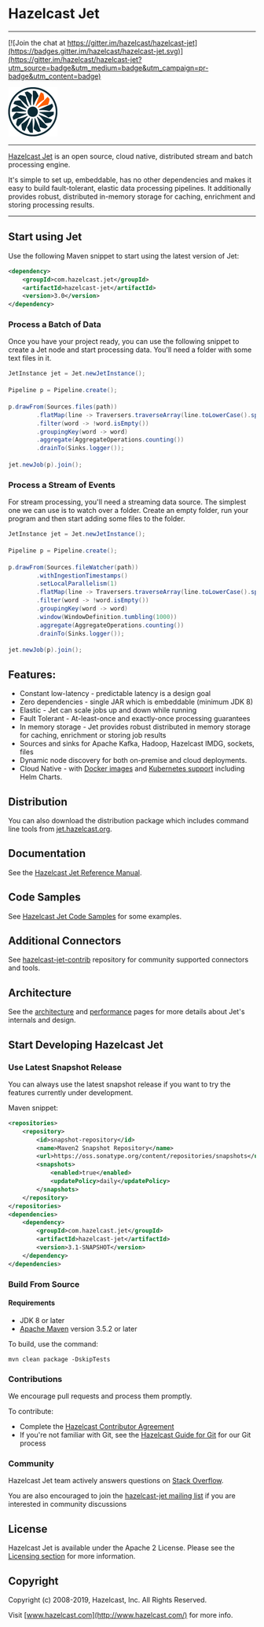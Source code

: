 # Hazelcast Jet

---

[![Join the chat at https://gitter.im/hazelcast/hazelcast-jet](https://badges.gitter.im/hazelcast/hazelcast-jet.svg)](https://gitter.im/hazelcast/hazelcast-jet?utm_source=badge&utm_medium=badge&utm_campaign=pr-badge&utm_content=badge)

<img src="https://github.com/hazelcast/hazelcast-jet/raw/master/logo/hazelcast-jet.png" width="100">

---

[Hazelcast Jet] is an open source, cloud native, distributed stream 
and batch processing engine.

It's simple to set up, embeddable, has no other dependencies and makes it easy to 
build fault-tolerant, elastic data processing pipelines. It additionally provides 
robust, distributed in-memory storage for caching, enrichment and storing
processing results.

---

## Start using Jet

Use the following Maven snippet to start using the latest version of Jet:

```xml
<dependency>
    <groupId>com.hazelcast.jet</groupId>
    <artifactId>hazelcast-jet</artifactId>
    <version>3.0</version>
</dependency>
```

### Process a Batch of Data

Once you have your project ready, you can use the following snippet
to create a Jet node and start processing data. You'll 
need a folder with some text files in it.

```java
JetInstance jet = Jet.newJetInstance();

Pipeline p = Pipeline.create();

p.drawFrom(Sources.files(path))
        .flatMap(line -> Traversers.traverseArray(line.toLowerCase().split("\\W+")))
        .filter(word -> !word.isEmpty())
        .groupingKey(word -> word)
        .aggregate(AggregateOperations.counting())
        .drainTo(Sinks.logger());

jet.newJob(p).join();
```

### Process a Stream of Events

For stream processing, you'll need a streaming data source. The simplest
one we can use is to watch over a folder. Create an empty folder,
run your program and then start adding some files to the folder. 

```java
JetInstance jet = Jet.newJetInstance();

Pipeline p = Pipeline.create();

p.drawFrom(Sources.fileWatcher(path))
        .withIngestionTimestamps()
        .setLocalParallelism(1)
        .flatMap(line -> Traversers.traverseArray(line.toLowerCase().split("\\W+")))
        .filter(word -> !word.isEmpty())
        .groupingKey(word -> word)
        .window(WindowDefinition.tumbling(1000))
        .aggregate(AggregateOperations.counting())
        .drainTo(Sinks.logger());

jet.newJob(p).join();
```

## Features:

* Constant low-latency - predictable latency is a design goal
* Zero dependencies - single JAR which is embeddable (minimum JDK 8)
* Elastic - Jet can scale jobs up and down while running
* Fault Tolerant - At-least-once and exactly-once processing guarantees
* In memory storage - Jet provides robust distributed in memory storage 
for caching, enrichment or storing job results
* Sources and sinks for Apache Kafka, Hadoop, Hazelcast IMDG, sockets, files
* Dynamic node discovery for both on-premise and cloud deployments.
* Cloud Native - with [Docker images](https://hub.docker.com/r/hazelcast/hazelcast-jet/) 
and [Kubernetes support](https://github.com/hazelcast/hazelcast-jet-code-samples/tree/master/integration/kubernetes)
including Helm Charts.

## Distribution

You can also download the distribution package which includes command line tools
from [jet.hazelcast.org](http://jet.hazelcast.org/download/).

## Documentation 

See the [Hazelcast Jet Reference Manual].

## Code Samples

See [Hazelcast Jet Code Samples] for some examples.

## Additional Connectors

See [hazelcast-jet-contrib](github.com/hazelcast/hazelcast-jet-contrib) repository for community supported 
connectors and tools.

## Architecture

See the [architecture](https://jet.hazelcast.org/architecture/) and 
[performance](https://jet.hazelcast.org/performance/) pages for 
more details about Jet's internals and design.

## Start Developing Hazelcast Jet

### Use Latest Snapshot Release

You can always use the latest snapshot release if you want to try the features
currently under development. 

Maven snippet:

```xml
<repositories>
    <repository>
        <id>snapshot-repository</id>
        <name>Maven2 Snapshot Repository</name>
        <url>https://oss.sonatype.org/content/repositories/snapshots</url>
        <snapshots>
            <enabled>true</enabled>
            <updatePolicy>daily</updatePolicy>
        </snapshots>
    </repository>
</repositories>
<dependencies>
    <dependency>
        <groupId>com.hazelcast.jet</groupId>
        <artifactId>hazelcast-jet</artifactId>
        <version>3.1-SNAPSHOT</version>
    </dependency>
</dependencies>
```

### Build From Source

#### Requirements

* JDK 8 or later
* [Apache Maven](https://maven.apache.org/) version 3.5.2 or later

To build, use the command:

```
mvn clean package -DskipTests
```

### Contributions

We encourage pull requests and process them promptly.

To contribute:

* Complete the [Hazelcast Contributor Agreement](https://hazelcast.atlassian.net/wiki/display/COM/Hazelcast+Contributor+Agreement)
* If you're not familiar with Git, see the [Hazelcast Guide for Git](https://hazelcast.atlassian.net/wiki/display/COM/Developing+with+Git) for our Git process

### Community

Hazelcast Jet team actively answers questions on [Stack Overflow](https://stackoverflow.com/tags/hazelcast-jet).

You are also encouraged to join the [hazelcast-jet mailing list](http://groups.google.com/group/hazelcast-jet)
if you are interested in community discussions

## License

Hazelcast Jet is available under the Apache 2 License. Please see the
[Licensing section](http://docs.hazelcast.org/docs/latest-dev/manual/html-single/index.html#licensing) for more information.

## Copyright

Copyright (c) 2008-2019, Hazelcast, Inc. All Rights Reserved.

Visit [www.hazelcast.com](http://www.hazelcast.com/) for more info.


[Hazelcast Jet]: http://jet.hazelcast.org
[Hazelcast Jet Reference Manual]: https://docs.hazelcast.org/docs/jet/latest/manual/
[Hazelcast Jet Code Samples]: https://github.com/hazelcast/hazelcast-jet-code-samples
